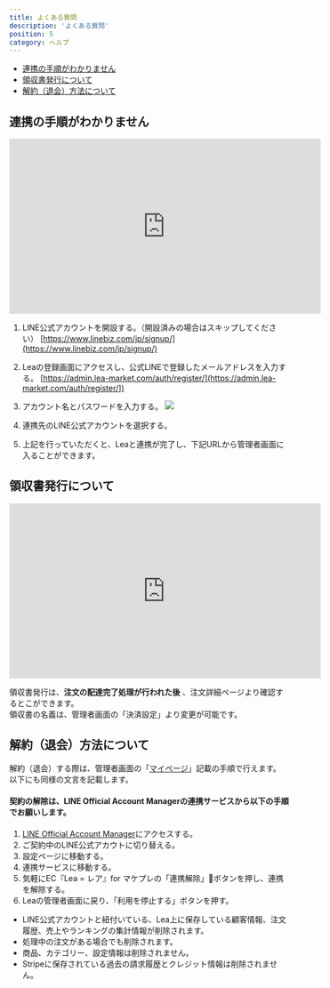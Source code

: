 ```yaml
---
title: よくある質問
description: 'よくある質問'
position: 5
category: ヘルプ
---
```


- [連携の手順がわかりません](#連携の手順がわかりません)
- [領収書発行について](#領収書発行について)
- [解約（退会）方法について](#解約（退会）方法について)

## 連携の手順がわかりません

<div class="youtube">
   <iframe width="560" height="315" src="https://www.youtube.com/embed/LAq18XJlVYE" title="YouTube video player" frameborder="0" allow="accelerometer; autoplay; clipboard-write; encrypted-media; gyroscope; picture-in-picture" allowfullscreen></iframe>
</div>

1. LINE公式アカウントを開設する。（開設済みの場合はスキップしてください）
   [https://www.linebiz.com/jp/signup/](https://www.linebiz.com/jp/signup/)

2. Leaの登録画面にアクセスし、公式LINEで登録したメールアドレスを入力する。
   [https://admin.lea-market.com/auth/register/](https://admin.lea-market.com/auth/register/])

3. アカウント名とパスワードを入力する。
   <img src="/images/help-faq/help-faq_step1.png" />

4. 連携先のLINE公式アカウントを選択する。

5. 上記を行っていただくと、Leaと連携が完了し、下記URLから管理者画面に入ることができます。


## 領収書発行について

<div class="youtube">
   <iframe width="560" height="315" src="https://www.youtube.com/embed/YZ1hI8JICUY" title="YouTube video player" frameborder="0" allow="accelerometer; autoplay; clipboard-write; encrypted-media; gyroscope; picture-in-picture" allowfullscreen></iframe>
</div>

領収書発行は、**注文の配達完了処理が行われた後** 、注文詳細ページより確認するとこができます。  
領収書の名義は、管理者画面の「決済設定」より変更が可能です。


## 解約（退会）方法について

解約（退会）する際は、管理者画面の「[マイページ](https://admin.lea-market.com/app/mypage/)」記載の手順で行えます。  
以下にも同様の文言を記載します。

#### 契約の解除は、LINE Official Account Managerの連携サービスから以下の手順でお願いします。

1. [LINE Official Account Manager](https://www.linebiz.com/jp/login/)にアクセスする。
2. ご契約中のLINE公式アカウトに切り替える。
3. 設定ページに移動する。
4. 連携サービスに移動する。
5. 気軽にEC『Lea = レア』for マケプレの「連携解除」ボタンを押し、連携を解除する。
6. Leaの管理者画面に戻り、「利用を停止する」ボタンを押す。

<alert type="danger">
  <ul>
    <li>LINE公式アカウントと紐付いている、Lea上に保存している顧客情報、注文履歴、売上やランキングの集計情報が削除されます。</li>
    <li>処理中の注文がある場合でも削除されます。</li>
    <li>商品、カテゴリー、設定情報は削除されません。</li>
    <li>Stripeに保存されている過去の請求履歴とクレジット情報は削除されません。</li>
  </ul>
</alert>

